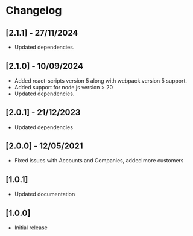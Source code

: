 # Changelog

## [2.1.1] - 27/11/2024

- Updated dependencies.

## [2.1.0] - 10/09/2024

- Added react-scripts version 5 along with webpack version 5 support.
- Added support for node.js version > 20
- Updated dependencies.

## [2.0.1] - 21/12/2023

- Updated dependencies

## [2.0.0] - 12/05/2021

- Fixed issues with Accounts and Companies, added more customers

## [1.0.1]

- Updated documentation

## [1.0.0]

- Initial release